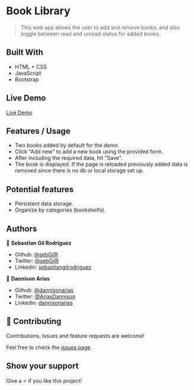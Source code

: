 # Book Library

> This web app allows the user to add and remove books, and also toggle between read and unread status for added books.

## Built With

- HTML + CSS
- JavaScript
- Bootstrap

## Live Demo

[Live Demo](https://rawcdn.githack.com/sebGilR/js_library/96435450220c7f5839229d3d9fb0f3b50d291c2c/index.html)

## Features / Usage
- Two books added by default for the demo.
- Click "Add new" to add a new book using the provided form.
- After including the required data, hit "Save".
- The book is displayed. If the page is reloaded previously added data is removed since there is no db or local storage set up.

## Potential features

- Persistent data storage.
- Organize by categories (bookshelfs).

## Authors

👤 **Sebastian Gil Rodriguez**

- Github: [@sebGilR](https://github.com/sebGilR)
- Twitter: [@sebGilR](https://twitter.com/sebGilR)
- Linkedin: [sebastiangilrodriguez](https://www.linkedin.com/in/sebastiangilrodriguez)

👤 **Dannison Arias**

- Github: [@dannisonarias](https://github.com/dannisonarias)
- Twitter: [@AriasDannison](https://twitter.com/AriasDannison)
- Linkedin: [dannisonarias](https://www.linkedin.com/in/dannisonarias/)

## 🤝 Contributing

Contributions, issues and feature requests are welcome!

Feel free to check the [issues page](https://github.com/sebGilR/js_library/issues).

## Show your support

Give a ⭐️ if you like this project!
